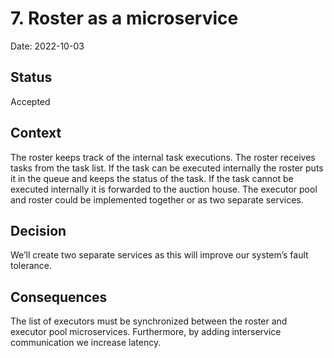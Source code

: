 # 7. Roster as a microservice

Date: 2022-10-03

## Status

Accepted

## Context
The roster keeps track of the internal task executions. The roster receives tasks from the task list. If the task can be executed internally the roster puts it in the queue and keeps the status of the task. If the task cannot be executed internally it is forwarded to the auction house. The executor pool and roster could be implemented together or as two separate services.

## Decision

We’ll create two separate services as this will improve our system’s fault tolerance.

## Consequences

The list of executors must be synchronized between the roster and executor pool microservices. Furthermore, by adding interservice communication we increase latency.

